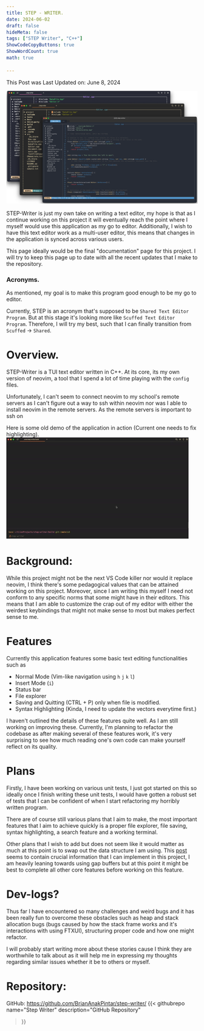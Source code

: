 ```yaml
---
title: STEP - WRITER.
date: 2024-06-02
draft: false
hideMeta: false
tags: ["STEP Writer", "C++"]
ShowCodeCopyButtons: true
ShowWordCount: true
math: true

---
```

This Post was Last Updated on: June 8, 2024

[![Themes.png](https://github.com/BrianAnakPintar/step-writer/blob/main/Docs/ThemesStacked.png?raw=true)](https://github.com/BrianAnakPintar/step-writer/blob/main/Docs/ThemesStacked.png)

STEP-Writer is just my own take on writing a text editor, my hope is that as I continue working on this project it will eventually reach the point where I myself would use this application as my go to editor. Additionally, I wish to have this text editor work as a multi-user editor, this means that changes in the application is synced across various users.

This page ideally would be the final "documentation" page for this project. I will try to keep this page up to date with all the recent updates that I make to the repository.

### Acronyms.
As mentioned, my goal is to make this program good enough to be my go to editor.

Currently, STEP is an acronym that's supposed to be `Shared Text Editor Program`. But at this stage it's looking more like `Scuffed Text Editor Program`. Therefore, I will try my best, such that I can finally transition from `Scuffed` $\to$ `Shared`.

# Overview.
STEP-Writer is a TUI text editor written in C++. At its core, its my own version of neovim, a tool that I spend a lot of time playing with the `config` files. 

Unfortunately, I can't seem to connect neovim to my school's remote servers as I can't figure out a way to ssh within neovim nor was I able to install neovim in the remote servers. As the remote servers is important to ssh on

Here is some old demo of the application in action (Current one needs to fix highlighting).
[![Demo.png](https://github.com/BrianAnakPintar/step-writer/blob/main/Docs/Overview.gif?raw=true)](https://github.com/BrianAnakPintar/step-writer/blob/main/Docs/Overview.gif)

# Background:
While this project might not be the next VS Code killer nor would it replace neovim, I think there's some pedagogical values that can be attained working on this project. Moreover, since I am writing this myself I need not conform to any specific norms that some might have in their editors. This means that I am able to customize the crap out of my editor with either the weirdest keybindings that might not make sense to most but makes perfect sense to me.

# Features
Currently this application features some basic text editing functionalities such as

- Normal Mode (Vim-like navigation using `h` `j` `k` `l`)
- Insert Mode (`i`)
- Status bar
- File explorer
- Saving and Quitting (CTRL + P) only when file is modified.
- Syntax Highlighting (Kinda, I need to update the vectors everytime first.)

I haven't outlined the details of these features quite well. As I am still working on improving these. Currently, I'm planning to refactor the codebase as after making several of these features work, it's very surprising to see how much reading one's own code can make yourself reflect on its quality.

# Plans

Firstly, I have been working on various unit tests, I just got started on this so ideally once I finish writing these unit tests, I would have gotten a robust set of tests that I can be confident of when I start refactoring my horribly written program.

There are of course still various plans that I aim to make, the most important features that I aim to achieve quickly is a proper file explorer, file saving, syntax highlighting, a search feature and a working terminal.

Other plans that I wish to add but does not seem like it would matter as much at this point is to swap out the data structure I am using. This [post](https://coredumped.dev/2023/08/09/text-showdown-gap-buffers-vs-ropes/) seems to contain crucial information that I can implement in this project, I am heavily leaning towards using gap buffers but at this point it might be best to complete all other core features before working on this feature.

# Dev-logs?

Thus far I have encountered so many challenges and weird bugs and it has been really fun to overcome these obstacles such as heap and stack allocation bugs (bugs caused by how the stack frame works and it's interactions with using FTXUI), structuring proper code and how one might refactor.

I will probably start writing more about these stories cause I think they are worthwhile to talk about as it will help me in expressing my thoughts regarding similar issues whether it be to others or myself.

# Repository:
GitHub: https://github.com/BrianAnakPintar/step-writer/
{{< githubrepo 
    name="Step Writer" 
    description="GitHub Repository" 
>}}